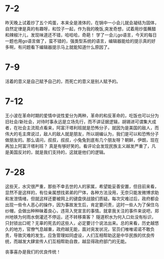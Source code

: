 # 7-2  
昨天晚上试着炒了五个鸡蛋，本来全是液体的，在锅中一小会儿就会凝结为固体，自然定律是真的有趣呀，和饺子一起，作为我的晚饭,突发奇想，试着用炒蛋蘸醋和辣椒汁儿，发现味道还不错，哈哈哈，奇葩！
学了一会儿go语言，今天的每日一题也用go语言做了，蛮不错的，强类型系统的语言，编辑器能给的提示真的好多啊，有问题看下编辑器提示马上就能知道什么原因了。  

# 7-9  

活着的意义是自己赋予自己的，而死亡的意义是别人赋予的。

# 7-12   

王小波在革命时期的爱情中说性爱分为两种，革命的和反革命的，吃饭也可以分为旧社会/新社会，对待时事永远是立场先行，而不讲证据逻辑，胡锡进可谓集大成者，在社会主流观点看来，阿富汗塔利班就是恐怖分子，就因为是美国的敌人，而伟大的毛主席说过，敌人的敌人就是朋友，所以胡编认为，我们是可以和恐怖分子做朋友的。那么请问，叔叔，叔叔，小兔兔到底有几个朋友呀？朝鲜，伊朗，现在再加上阿富汗塔利班？  真是有够好笑的。看评论会发现民族主义越发严重了，凡是美国反对的，就是我们支持的，这就是他们的逻辑。

# 7-28   

这些天，水灾很严重，那些不幸去世的人的家属，希望能妥善安置，但目前来看，显然不是这样的，有位亲属想找弟弟的尸体，各种方法没用，无奈只能发微博求助和发泄情绪，但就这样还要被网上的键盘侠战狼们质疑。每次灾难过后，政府都会出现一些令人恶心的操作，因为事故发生后，肯定要问责，这时一些人为了保住乌纱帽，会做出种种昧着良心，违背入党宣言的事情。就拿我关注的事件来说吧，郑州地铁为何雨水倒灌还不停运，还不转移乘客？ 隧道积水为何入口处没有标识，只封锁出口呢？无辜的死去的这些人，必定要讨个说法出来。总的来看，历史越悠久的地方，官僚气息越重，政府越无能，面对突发状况，官员们唯唯诺诺不敢负责，导致灾难的发生。应急管理如同虚设，人们互相帮助这是中华民族的优良传统，而越发大肆宣传人们互相帮助自救，越显得政府部门的无能。

丧事喜办是我们的优良传统！